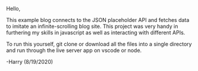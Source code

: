 Hello,

This example blog connects to the JSON placeholder API and fetches data to imitate an infinite-scrolling blog site. This project was very handy in furthering my skills in javascript as well as interacting with different APIs. 

To run this yourself, git clone or download all the files into a single directory and run through the live server app on vscode or node.

-Harry (8/19/2020)